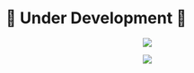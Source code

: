 # 🚧 Under Development 🚧

<p align="center">
  <img src="https://img.shields.io/badge/Status-Under%20Development-orange?style=for-the-badge">
</p>

<p align="center">
  <img src="https://readme-typing-svg.herokuapp.com?color=%2336BCF7&size=24&center=true&vCenter=true&width=500&lines=This+project+is+currently+under+development...;Stay+tuned+for+updates!">
</p>
